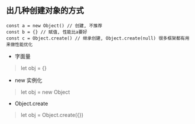 ## 出几种创建对象的方式
```
const a = new Object() // 创建, 不推荐
const b = {} // 赋值, 性能比a要好
const c = Object.create() // 继承创建, Object.create(null) 很多框架都有用来做性能优化
```

* 字面量
> let obj = {}
* new 实例化
> let obj = new Object
* Object.create
> let obj = Object.create({})